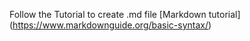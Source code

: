 
Follow the Tutorial to create .md file [Markdown tutorial] (https://www.markdownguide.org/basic-syntax/)

```code
```
